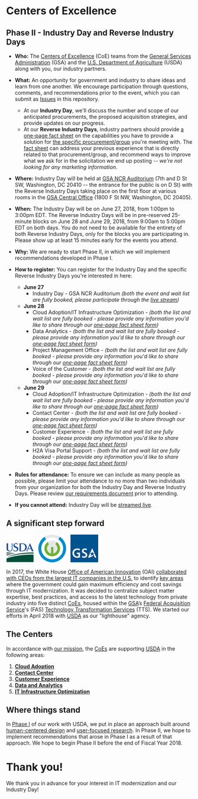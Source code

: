 # Centers of Excellence

## Phase II - Industry Day and Reverse Industry Days

* **Who:** The [Centers of Excellence](https://coe.gsa.gov/) (CoE) teams from the [General Services Administration](https://www.gsa.gov/) (GSA) and the [U.S. Department of Agriculture](https://www.usda.gov/) (USDA) along with you, our industry partners.

* **What:** An opportunity for government and industry to share ideas and learn from one another. We encourage participation through questions, comments, and recommendations prior to the event, which you can submit as [Issues](https://github.com/gsa/coe-industry-day/issues) in this repository.
    * At our **Industry Day**, we'll discuss the number and scope of our anticipated procurements, the proposed acquisition strategies, and provide updates on our progress.
    * At our **Reverse Industry Days**, industry partners should provide [a one-page fact sheet](https://goo.gl/forms/bSySmePLyr0CCSMa2) on the capabilities you have to provide a solution for [the specific procurement/group](assets/CoE-Requirements.pdf) you're meeting with. The [fact sheet](https://goo.gl/forms/bSySmePLyr0CCSMa2) can address your previous experience that is directly related to that procurement/group, and recommend ways to improve what we ask for in the solicitation we end up posting -- _we're not looking for any marketing information_.

* **Where:** Industry Day will be held at [GSA NCR Auditorium](https://goo.gl/maps/ucatYSZg6NF2) (7th and D St SW, Washington, DC 20410 -- the entrance for the public is on D St) with the Reverse Industry Days taking place on the first floor at various rooms in the [GSA Central Office](https://goo.gl/maps/TvCrGn41Vgm) (1800 F St NW, Washington, DC 20405).

* **When:** The Industry Day will be on June 27, 2018, from 1:00pm to 3:00pm EDT. The Reverse Industry Days will be in pre-reserved 25-minute blocks on June 28 and June 29, 2018, from 9:00am to 5:00pm EDT on both days. You do not need to be available for the entirety of both Reverse Industry Days, only for the blocks you are participating in. Please show up at least 15 minutes early for the events you attend.

* **Why:** We are ready to start Phase II, in which we will implement recommendations developed in Phase I.

* **How to register:** You can register for the Industry Day and the specific Reverse Industry Days you're interested in here:
    * **June 27**
        * Industry Day - GSA NCR Auditorium _(both the event and wait list are fully booked, please participate through the [live stream](https://www.youtube.com/watch?v=uqGwaEaVlHI))_
    * **June 28**
        * Cloud Adoption/IT Infrastructure Optimization - _(both the list and wait list are fully booked - please provide any information you'd like to share through our [one-page fact sheet form](https://goo.gl/forms/bSySmePLyr0CCSMa2))_
        * Data Analytics - _(both the list and wait list are fully booked - please provide any information you'd like to share through our [one-page fact sheet form](https://goo.gl/forms/bSySmePLyr0CCSMa2))_
        * Project Management Office - _(both the list and wait list are fully booked - please provide any information you'd like to share through our [one-page fact sheet form](https://goo.gl/forms/bSySmePLyr0CCSMa2))_
        * Voice of the Customer - _(both the list and wait list are fully booked - please provide any information you'd like to share through our [one-page fact sheet form](https://goo.gl/forms/bSySmePLyr0CCSMa2))_
    * **June 29**
        * Cloud Adoption/IT Infrastructure Optimization - _(both the list and wait list are fully booked - please provide any information you'd like to share through our [one-page fact sheet form](https://goo.gl/forms/bSySmePLyr0CCSMa2))_
        * Contact Center - _(both the list and wait list are fully booked - please provide any information you'd like to share through our [one-page fact sheet form](https://goo.gl/forms/bSySmePLyr0CCSMa2))_
        * Customer Experience - _(both the list and wait list are fully booked - please provide any information you'd like to share through our [one-page fact sheet form](https://goo.gl/forms/bSySmePLyr0CCSMa2))_
        * H2A Visa Portal Support - _(both the list and wait list are fully booked - please provide any information you'd like to share through our [one-page fact sheet form](https://goo.gl/forms/bSySmePLyr0CCSMa2))_

* **Rules for attendance:** To ensure we can include as many people as possible, please limit your attendance to no more than two individuals from your organization for both the Industry Day and Reverse Industry Days. Please review [our requirements document](assets/CoE-Requirements.pdf) prior to attending.

* **If you cannot attend:** Industry Day will be [streamed live](https://www.youtube.com/watch?v=uqGwaEaVlHI).

## A significant step forward

<img src="https://github.com/GSA/coe-industry-day/blob/master/assets/USDA-logo.png" width="75">&nbsp;&nbsp;&nbsp;<img src="https://github.com/GSA/coe-industry-day/blob/master/assets/CoE-unofficial-logo.png" width="75">&nbsp;&nbsp;&nbsp;<img src="https://github.com/gsa/coe-industry-day/blob/master/assets/GSA-logo.png" width="75">

In 2017, the White House [Office of American Innovation](https://www.whitehouse.gov/briefings-statements/president-donald-j-trump-announces-white-house-office-american-innovation-oai/?utm_source=link) (OAI) [collaborated with CEOs from the largest IT companies in the U.S.](https://www.whitehouse.gov/articles/american-technology-council-summit-modernize-government-services/) to identify [key areas](https://www.whitehouse.gov/wp-content/uploads/2018/03/Administration-2017-ST-Highlights.pdf) where the government could gain maximum efficiency and cost savings through IT modernization. It was decided to centralize subject matter expertise, best practices, and access to the latest technology from private industry into five distinct [CoEs](https://coe.gsa.gov/), housed within the [GSA](https://www.gsa.gov/)’s [Federal Acquisition Service](https://www.gsa.gov/about-us/organization/federal-acquisition-service)'s (FAS) [Technology Transformation Services](https://www.gsa.gov/about-us/organization/federal-acquisition-service/technology-transformation-services) (TTS). We started our efforts in April 2018 with [USDA](https://www.usda.gov/) as our "lighthouse" agency.

## The Centers

In accordance with [our mission](https://coe.gsa.gov/mission/), the [CoEs](https://coe.gsa.gov/) are supporting [USDA](https://www.usda.gov/) in the following areas:

1. **[Cloud Adoption](https://coe.gsa.gov/centers-of-excellence/cloud-adoption/)**
2. **[Contact Center](https://coe.gsa.gov/centers-of-excellence/contact-center/)**
3. **[Customer Experience](https://coe.gsa.gov/centers-of-excellence/customer-experience/)**
4. **[Data and Analytics](https://coe.gsa.gov/centers-of-excellence/data-analytics/)**
5. **[IT Infrastructure Optimization](https://coe.gsa.gov/centers-of-excellence/it-infrastructure/)**

## Where things stand

In [Phase I](https://coe.gsa.gov/updates/) of our work with USDA, we put in place an approach built around [human-centered design](https://www.gsa.gov/cdnstatic/HCD-Discovery-Guide-Interagency-v12-1.pdf) and [user-focused research](https://playbook.cio.gov/). In Phase II, we hope to implement recommendations that arose in Phase I as a result of that approach. We hope to begin Phase II before the end of Fiscal Year 2018.

# Thank you!

We thank you in advance for your interest in IT modernization and our Industry Day!

